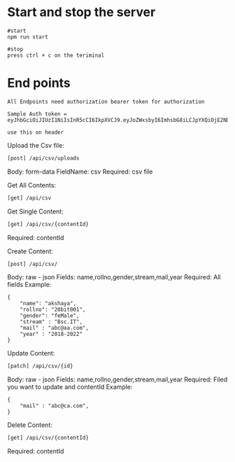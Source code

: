 
# Start and stop the server
```
#start
npm run start

#stop
press ctrl + c on the teriminal

```
# End points

``` 
All Endpoints need authorization bearer token for authorization

Sample Auth token = eyJhbGciOiJIUzI1NiIsInR5cCI6IkpXVCJ9.eyJoZWxsbyI6ImhsbG8iLCJpYXQiOjE2NDI1NjIzNTMsImV4cCI6MTY0Njg4MjM1M30.YslLj4VVQRuzsIkWabzfaenJEv41xoNplroZrJtorzU

use this on header

```


Upload the Csv file:

```sh
[post] /api/csv/uploads
```

Body: form-data
FieldName: csv
Required: csv file

Get All Contents:

```sh
[get] /api/csv
```


Get Single Content:

```sh
[get] /api/csv/{contentId}
```
Required: contentId

Create Content:

```sh
[post] /api/csv/
```
Body: raw - json
Fields: name,rollno,gender,stream,mail,year
Required: All fields
Example:
```
{
    "name": "akshaya",
    "rollno": "20bit001",
    "gender": "feMale",
    "stream" : "Bsc.IT",
    "mail" : "abc@aa.com",
    "year" : "2018-2022"
}
```

Update Content:

```sh
[patch] /api/csv/{id}
```
Body: raw - json
Fields: name,rollno,gender,stream,mail,year
Required: Filed you want to update and contentId
Example:
```
{
    "mail" : "abc@ca.com",
}
```

Delete Content:

```sh
[get] /api/csv/{contentId}
```
Required: contentId

